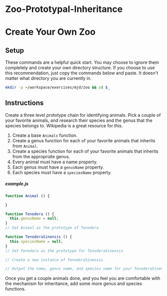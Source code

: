 # Zoo-Prototypal-Inheritance
# Create Your Own Zoo

## Setup

These commands are a helpful quick start. You may choose to ignore them completely and create your own directory structure. If you choose to use this recommendation, just copy the commands below and paste. It doesn't matter what directory you are currently in.

```bash
mkdir -p ~/workspace/exercises/mjd/zoo && cd $_
```

## Instructions

Create a three level prototype chain for identifying animals. Pick a couple of your favorite animals, and research their species and the genus that the species belongs to. Wikipedia is a great resource for this.

1. Create a base `Animals` function.
1. Create a genus function for each of your favorite animals that inherits from `Animal`.
1. Create a species function for each of your favorite animals that inherits from the appropriate genus.
1. Every animal must have a name property.
1. Each genus must have a `genusName` property.
1. Each species must have a `speciesName` property.

##### example.js

```js
function Animal () {

}

function Tenodera () {
  this.genusName = null;
}
// Set Animal as the prototype of Tenodera

function TenoderaSinensis () {
  this.speciesName = null;
}
// Set Tenodera as the prototype for TenoderaSinensis

// Create a new instance of TenoderaSinensis

// Output the name, genus name, and species name for your TenoderaSinensis
```

Once you get a couple animals done, and you feel you are comfortable with the mechanism for inheritance, add some more genus and species functions.
